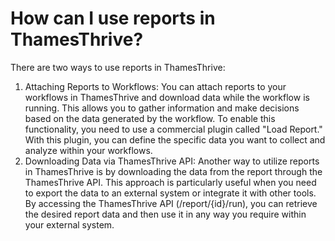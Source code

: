 # How can I use reports in ThamesThrive?

There are two ways to use reports in ThamesThrive:

1. Attaching Reports to Workflows: You can attach reports to your workflows in ThamesThrive and download data while the
   workflow is running. This allows you to gather information and make decisions based on the data generated by the
   workflow. To enable this functionality, you need to use a commercial plugin called "Load Report." With this plugin,
   you can define the specific data you want to collect and analyze within your workflows.
2. Downloading Data via ThamesThrive API: Another way to utilize reports in ThamesThrive is by downloading the data from the
   report through the ThamesThrive API. This approach is particularly useful when you need to export the data to an external
   system or integrate it with other tools. By accessing the ThamesThrive API (/report/{id}/run), you can retrieve the
   desired report data and then use it in any way you require within your external system.
